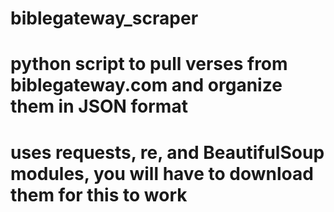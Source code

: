 # biblegateway_scraper
# python script to pull verses from biblegateway.com and organize them in JSON format
# uses requests, re, and BeautifulSoup modules, you will have to download them for this to work

